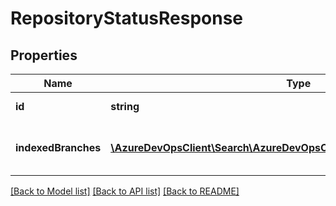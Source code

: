 # RepositoryStatusResponse

## Properties
Name | Type | Description | Notes
------------ | ------------- | ------------- | -------------
**id** | **string** | Repository Id. | [optional] 
**indexedBranches** | [**\AzureDevOpsClient\Search\AzureDevOpsClient\Search\Model\BranchInfo[]**](BranchInfo.md) | List of Indexed branches info. | [optional] 

[[Back to Model list]](../README.md#documentation-for-models) [[Back to API list]](../README.md#documentation-for-api-endpoints) [[Back to README]](../README.md)


